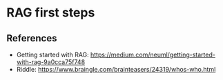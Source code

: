 # RAG first steps

## References

- Getting started with RAG: https://medium.com/neuml/getting-started-with-rag-9a0cca75f748
- Riddle: https://www.braingle.com/brainteasers/24319/whos-who.html
